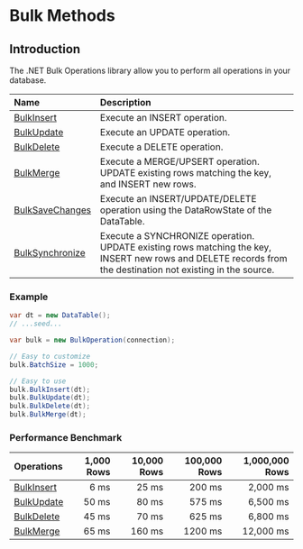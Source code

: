 # Bulk Methods

## Introduction
The .NET Bulk Operations library allow you to perform all operations in your database.

| Name      | Description |
| :-------------- | :------------- |
| <a href="/bulk-insert" target="_blank">BulkInsert</a>      | Execute an INSERT operation. |
| <a href="/bulk-update" target="_blank">BulkUpdate</a>      | Execute an UPDATE operation. |
| <a href="/bulk-delete" target="_blank">BulkDelete</a>      | Execute a DELETE operation. |
| <a href="/bulk-merge" target="_blank">BulkMerge</a>       | Execute a MERGE/UPSERT operation. UPDATE existing rows matching the key, and INSERT new rows. |
| <a href="/bulk-savechanges" target="_blank">BulkSaveChanges</a> | Execute an INSERT/UPDATE/DELETE operation using the DataRowState of the DataTable. |
| <a href="/bulk-synchronize" target="_blank">BulkSynchronize</a> | Execute a SYNCHRONIZE operation. UPDATE existing rows matching the key, INSERT new rows and DELETE records from the destination not existing in the source. |

### Example

```csharp
var dt = new DataTable();
// ...seed...

var bulk = new BulkOperation(connection);

// Easy to customize
bulk.BatchSize = 1000;

// Easy to use
bulk.BulkInsert(dt);
bulk.BulkUpdate(dt);
bulk.BulkDelete(dt);
bulk.BulkMerge(dt);

```

### Performance Benchmark

| Operations      | 1,000 Rows     | 10,000 Rows    | 100,000 Rows   | 1,000,000 Rows |
| :-------------- | -------------: | -------------: | -------------: | -------------: |
| <a href="/bulk-insert" target="_blank">BulkInsert</a>      | 6 ms           | 25 ms          | 200 ms         | 2,000 ms       |
| <a href="/bulk-update" target="_blank">BulkUpdate</a>      | 50 ms          | 80 ms          | 575 ms         | 6,500 ms       |
| <a href="/bulk-delete" target="_blank">BulkDelete</a>      | 45 ms          | 70 ms          | 625 ms         | 6,800 ms       |
| <a href="/bulk-merge" target="_blank">BulkMerge</a>       | 65 ms          | 160 ms         | 1200 ms        | 12,000 ms      |

